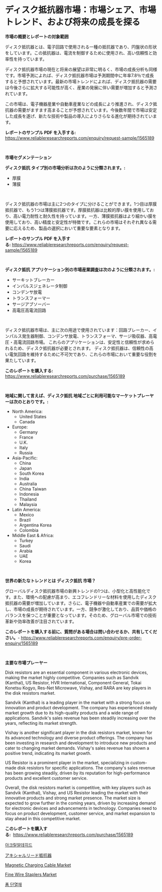 <p><h1>ディスク抵抗器市場：市場シェア、市場トレンド、および将来の成長を探る</h1></p><p><strong>市場の概要とレポートの対象範囲</strong></p>
<p><p>ディスク抵抗器とは、電子回路で使用される一種の抵抗器であり、円盤状の形状をしています。この抵抗器は、電流を制御するために使用され、高い信頼性と効率性を持っています。</p><p>ディスク抵抗器市場の現在と将来の展望は非常に明るく、市場の成長分析も同様です。市場予測によれば、ディスク抵抗器市場は予測期間中に年率7.8％で成長すると予想されています。最新の市場トレンドによれば、ディスク抵抗器の需要は今後さらに拡大する可能性が高く、産業の発展に伴い需要が増加すると予測されています。</p><p>この市場は、電子機器産業や自動車産業などの成長により推進され、ディスク抵抗器の需要がますます高まることが予想されています。今後数年間で市場は安定した成長を遂げ、新たな技術や製品の導入によりさらなる進化が期待されています。</p></p>
<p><strong>レポートのサンプル PDF を入手する:</strong> <a href="https://www.reliableresearchreports.com/enquiry/request-sample/1565189">https://www.reliableresearchreports.com/enquiry/request-sample/1565189</a></p>
<p>&nbsp;</p>
<p><strong>市場セグメンテーション</strong></p>
<p><strong>ディスク抵抗 タイプ別の市場分析は次のように分類されます。:</strong></p>
<p><ul><li>厚膜</li><li>薄膜</li></ul></p>
<p>&nbsp;</p>
<p><p>ディスク抵抗器の市場は主に2つのタイプに分けることができます。1つ目は厚膜抵抗器で、もう1つは薄膜抵抗器です。厚膜抵抗器は比較的厚い膜を使用しており、高い電力耐性と耐久性を持っています。一方、薄膜抵抗器はより細かい膜を使用しており、高い精度と安定性が特徴です。これらの市場はそれぞれ異なる需要に応えるため、製品の選択において重要な要素となります。</p></p>
<p><strong>レポートのサンプル PDF を入手する:</strong>&nbsp;<a href="https://www.reliableresearchreports.com/enquiry/request-sample/1565189">https://www.reliableresearchreports.com/enquiry/request-sample/1565189</a></p>
<p>&nbsp;</p>
<p><strong> ディスク抵抗 アプリケーション別の市場産業調査は次のように分類されます。:</strong></p>
<p><ul><li>サーキットブレーカー</li><li>インパルスジェネレータ制御</li><li>コンデンサ放電</li><li>トランスフォーマー</li><li>サージアブソーバー</li><li>高電圧高電流回路</li></ul></p>
<p>&nbsp;</p>
<p><p>ディスク抵抗器市場は、主に次の用途で使用されています：回路ブレーカー、インパルス発生器制御、コンデンサ放電、トランスフォーマ、サージ吸収器、高電圧・高電流回路市場。 これらのアプリケーションは、安定性と信頼性が求められるため、ディスク抵抗器が必要とされます。 ディスク抵抗器は、信頼性の高い電気回路を維持するために不可欠であり、これらの市場において重要な役割を果たしています。</p></p>
<p><strong>このレポートを購入する:</strong>&nbsp; <a href="https://www.reliableresearchreports.com/purchase/1565189">https://www.reliableresearchreports.com/purchase/1565189</a></p>
<p>&nbsp;</p>
<p><strong>地域に関して言えば、ディスク抵抗 地域ごとに利用可能なマーケットプレーヤーは次のとおりです。:</strong></p>
<p><ul>
    <li>
        North America:
        <ul>
            <li>United States</li>
            <li>Canada</li>
        </ul>
    </li>
    <li>
        Europe:
        <ul>
            <li>Germany</li>
            <li>France</li>
            <li>U.K.</li>
            <li>Italy</li>
            <li>Russia</li>
        </ul>
    </li>
    <li>
        Asia-Pacific:
        <ul>
            <li>China</li>
            <li>Japan</li>
            <li>South Korea</li>
            <li>India</li>
            <li>Australia</li>
            <li>China Taiwan</li>
            <li>Indonesia</li>
            <li>Thailand</li>
            <li>Malaysia</li>
        </ul>
    </li>
    <li>
        Latin America:
        <ul>
            <li>Mexico</li>
            <li>Brazil</li>
            <li>Argentina Korea</li>
            <li>Colombia</li>
        </ul>
    </li>
    <li>
        Middle East & Africa:
        <ul>
            <li>Turkey</li>
            <li>Saudi</li>
            <li>Arabia</li>
            <li>UAE</li>
            <li>Korea</li>
        </ul>
    </li>
    </ul></p>
<p>&nbsp;</p>
<p><strong>世界の新たなトレンドとは ディスク抵抗 市場？</strong></p>
<p><p>グローバルディスク抵抗器市場の新興トレンドの1つは、小型化と高性能化です。また、環境への配慮が高まり、エコフレンドリーな材料を使用したディスク抵抗器の需要が増加しています。さらに、電子機器や自動車産業での需要が拡大し、市場の成長が期待されています。一方、競争が激化しており、品質や価格のバランスを保つことが重要となっています。そのため、グローバル市場での技術革新や効率改善が注目されています。</p></p>
<p><strong>このレポートを購入する前に、質問がある場合は問い合わせるか、共有してください。</strong>- <a href="https://www.reliableresearchreports.com/enquiry/pre-order-enquiry/1565189">https://www.reliableresearchreports.com/enquiry/pre-order-enquiry/1565189</a></p>
<p>&nbsp;</p>
<p><strong>主要な市場プレーヤー</strong></p>
<p><p>Disk resistors are an essential component in various electronic devices, making the market highly competitive. Companies such as Sandvik (Kanthal), US Resistor, HVR International, Component General, Tokai Konetsu Kogyo, Res-Net Microwave, Vishay, and RARA are key players in the disk resistors market.</p><p>Sandvik (Kanthal) is a leading player in the market with a strong focus on innovation and product development. The company has experienced steady market growth due to its high-quality products and a wide range of applications. Sandvik's sales revenue has been steadily increasing over the years, reflecting its market strength.</p><p>Vishay is another significant player in the disk resistors market, known for its advanced technology and diverse product offerings. The company has been investing in research and development to introduce new products and cater to changing market demands. Vishay's sales revenue has shown a positive trend, indicating its market growth.</p><p>US Resistor is a prominent player in the market, specializing in custom-made disk resistors for specific applications. The company's sales revenue has been growing steadily, driven by its reputation for high-performance products and excellent customer service.</p><p>Overall, the disk resistors market is competitive, with key players such as Sandvik (Kanthal), Vishay, and US Resistor leading the market with their innovative products and strong market presence. The market size is expected to grow further in the coming years, driven by increasing demand for electronic devices and advancements in technology. Companies need to focus on product development, customer service, and market expansion to stay ahead in this competitive market.</p></p>
<p><strong>このレポートを購入する:</strong>&nbsp;&nbsp;<a href="https://www.reliableresearchreports.com/purchase/1565189">https://www.reliableresearchreports.com/purchase/1565189</a></p>
<p><p><a href="https://github.com/vskv4779xr1/Market-Research-Report-List-1/blob/main/70790334908.md">아크릴알데히드</a></p><p><a href="https://github.com/EmoryYundt1935/Market-Research-Report-List-1/blob/main/19941515338.md">アキシャルリード抵抗器</a></p><p><a href="https://github.com/mahnoor2003/Market-Research-Report-List-3/blob/main/magnetic-charging-cable-market.md">Magnetic Charging Cable Market</a></p><p><a href="https://github.com/BryceTownsendr/Market-Research-Report-List-4/blob/main/fine-wire-staplers-market.md">Fine Wire Staplers Market</a></p><p><a href="https://github.com/CliftonFisher9067/Market-Research-Report-List-1/blob/main/76659314909.md">폼 단열재</a></p></p>